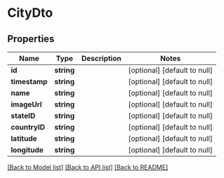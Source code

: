 # CityDto

## Properties
Name | Type | Description | Notes
------------ | ------------- | ------------- | -------------
**id** | **string** |  | [optional] [default to null]
**timestamp** | **string** |  | [optional] [default to null]
**name** | **string** |  | [optional] [default to null]
**imageUrl** | **string** |  | [optional] [default to null]
**stateID** | **string** |  | [optional] [default to null]
**countryID** | **string** |  | [optional] [default to null]
**latitude** | **string** |  | [optional] [default to null]
**longitude** | **string** |  | [optional] [default to null]

[[Back to Model list]](../README.md#documentation-for-models) [[Back to API list]](../README.md#documentation-for-api-endpoints) [[Back to README]](../README.md)


